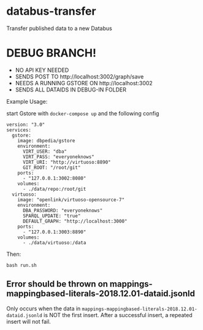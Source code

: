 # databus-transfer
Transfer published data to a new Databus

# DEBUG BRANCH!

* NO API KEY NEEDED
* SENDS POST TO http://localhost:3002/graph/save
* NEEDS A RUNNING GSTORE ON http://localhost:3002
* SENDS ALL DATAIDS IN DEBUG-IN FOLDER

Example Usage:

start Gstore with `docker-compose up` and the following config

```
version: "3.0"
services:
  gstore:
    image: dbpedia/gstore
    environment: 
      VIRT_USER: "dba"
      VIRT_PASS: "everyoneknows"
      VIRT_URI: "http://virtuoso:8890"
      GIT_ROOT: "/root/git"
    ports:
      - "127.0.0.1:3002:8080"
    volumes:
      - ./data/repo:/root/git
  virtuoso:
    image: "openlink/virtuoso-opensource-7"
    environment:
      DBA_PASSWORD: "everyoneknows"
      SPARQL_UPDATE: "true"
      DEFAULT_GRAPH: "http://localhost:3000"
    ports:
      - "127.0.0.1:3003:8890"
    volumes: 
      - ./data/virtuoso:/data
```

Then:
```
bash run.sh
```

## Error should be thrown on mappings-mappingbased-literals-2018.12.01-dataid.jsonld

Only occurs when the data in `mappings-mappingbased-literals-2018.12.01-dataid.jsonld` is NOT the first insert. After a successful insert, a repeated insert will not fail.

